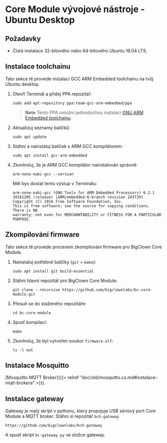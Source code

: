 # Core Module vývojové nástroje - Ubuntu Desktop





## Požadavky


* Čistá instalace 32-bitového nebo 64-bitového Ubuntu 16.04 LTS.


## Instalace toolchainu


Tato sekce tě provede instalací GCC ARM Embedded toolchainu na tvůj Ubuntu desktop.


1. Otevři Terminál a přidej PPA repozitář:

   ```
   sudo add-apt-repository ppa:team-gcc-arm-embedded/ppa
   ```

   > **Note** Tento PPA umožní jednoduchou instalaci [GNU ARM Embedded toolchainu](https://launchpad.net/gcc-arm-embedded).

2. Aktualizuj seznamy balíčků:

   ```
   sudo apt update
   ```

3. Stáhni a nainstaluj balíček s ARM GCC kompilátorem:

   ```
   sudo apt install gcc-arm-embedded
   ```

4. Zkontroluj, že je ARM GCC kompilátor nainstalován správně:

   ```
   arm-none-eabi-gcc --version
   ```

   Měl bys dostat tento výstup v Terminálu:

   ```
   arm-none-eabi-gcc (GNU Tools for ARM Embedded Processors) 6.2.1 20161205 (release) [ARM/embedded-6-branch revision 243739]
   Copyright (C) 2016 Free Software Foundation, Inc.
   This is free software; see the source for copying conditions.  There is NO
   warranty; not even for MERCHANTABILITY or FITNESS FOR A PARTICULAR PURPOSE.
   ```


## Zkompilování firmware


Tato sekce tě provede procesem zkompilování firmware pro BigClown Core Module.


1. Nainstaluj potřebné balíčky (`git` + `make`):

   ```
   sudo apt install git build-essential
   ```

2. Stáhni hlavní repozitář pro BigClown Core Module:

   ```
   git clone --recursive https://github.com/bigclownlabs/bc-core-module.git
   ```

3. Přesuň se do staženého repozitáře:

   ```
   cd bc-core-module
   ```

4. Spusť kompilaci:

   ```
   make
   ```

5. Zkontroluj, že byl vytvořen soubor `firmware.elf`:

   ```
   ls -l out
   ```


## Instalace Mosquitto


[Mosquitto MQTT Broker]({{< relref "doc/old/mosquitto.cs.md#instalace-mqtt-brokera" >}}).


## Instalace gateway


Gateway je malý skript v pythonu, který propojuje USB sériový port Core Module a MQTT broker. Stáhni si repozitář `bch-gateway`

``https://github.com/bigclownlabs/bch-gateway``

A spusť skript `bc-gateway.py` ve složce gateway.
